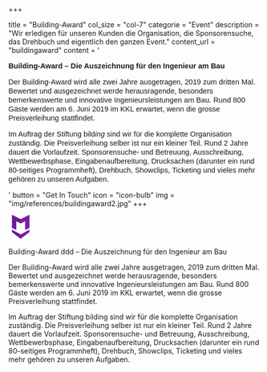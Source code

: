 +++

  title = "Building-Award"
  col_size = "col-7"
  categorie = "Event"
  description = "Wir erledigen für unseren Kunden die Organisation, die Sponsorensuche, das Drehbuch und eigentlich den ganzen Event."
  content_url = "buildingaward"
  content =  '<p style="margin-left:0cm; margin-right:0cm"><strong><span style="font-size:11pt"><span style="font-family:Calibri,sans-serif">Building-Award &ndash; Die Auszeichnung f&uuml;r den Ingenieur am Bau</span></span></strong></p><p style="margin-left:0cm; margin-right:0cm"><span style="font-size:11pt"><span style="font-family:Calibri,sans-serif">Der Building-Award wird alle zwei Jahre ausgetragen, 2019 zum dritten Mal. Bewertet und ausgezeichnet werde herausragende, besonders bemerkenswerte und innovative Ingenieursleistungen am Bau. Rund 800 G&auml;ste werden am 6. Juni 2019 im KKL erwartet, wenn die grosse Preisverleihung stattfindet.</span></span></p><p style="margin-left:0cm; margin-right:0cm"><span style="font-size:11pt"><span style="font-family:Calibri,sans-serif">Im Auftrag der Stiftung bild<i>ing</i> sind wir f&uuml;r die komplette Organisation zust&auml;ndig. Die Preisverleihung selber ist nur ein kleiner Teil. Rund 2 Jahre dauert die Vorlaufzeit. Sponsorensuche- und Betreuung, Ausschreibung, Wettbewerbsphase, Eingabenaufbereitung, Drucksachen (darunter ein rund 80-seitiges Programmheft), Drehbuch, Showclips, Ticketing und vieles mehr geh&ouml;ren zu unseren Aufgaben.</span></span></p>'
  button = "Get In Touch"
  icon = "icon-bulb"
  img = "img/references/buildingaward2.jpg"
+++

![alt text](https://github.com/adam-p/markdown-here/raw/master/src/common/images/icon48.png "Logo Title Text 1")

Building-Award ddd – Die Auszeichnung für den Ingenieur am Bau

Der Building-Award wird alle zwei Jahre ausgetragen, 2019 zum dritten Mal. Bewertet und ausgezeichnet werde herausragende, besonders bemerkenswerte und innovative Ingenieursleistungen am Bau. Rund 800 Gäste werden am 6. Juni 2019 im KKL erwartet, wenn die grosse Preisverleihung stattfindet.

Im Auftrag der Stiftung bilding sind wir für die komplette Organisation zuständig. Die Preisverleihung selber ist nur ein kleiner Teil. Rund 2 Jahre dauert die Vorlaufzeit. Sponsorensuche- und Betreuung, Ausschreibung, Wettbewerbsphase, Eingabenaufbereitung, Drucksachen (darunter ein rund 80-seitiges Programmheft), Drehbuch, Showclips, Ticketing und vieles mehr gehören zu unseren Aufgaben.